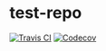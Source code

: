 # test-repo

[![Travis CI](https://img.shields.io/travis/jugend/test-repo.svg)](https://travis-ci.org/jugend/test-repo)
[![Codecov](https://img.shields.io/codecov/c/github/jugend/test-repo.svg)](https://codecov.io/github/jugend/test-repo)

